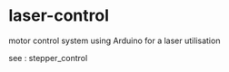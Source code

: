 # laser-control
motor control system using Arduino for a laser utilisation

see : stepper_control


